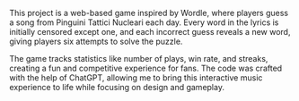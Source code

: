 This project is a web-based game inspired by Wordle, where players guess a song from Pinguini Tattici Nucleari each day. 
Every word in the lyrics is initially censored except one, and each incorrect guess reveals a new word, giving players six attempts to solve the puzzle.


The game tracks statistics like number of plays, win rate, and streaks, creating a fun and competitive experience for fans.
The code was crafted with the help of ChatGPT, allowing me to bring this interactive music experience to life while focusing on design and gameplay.
